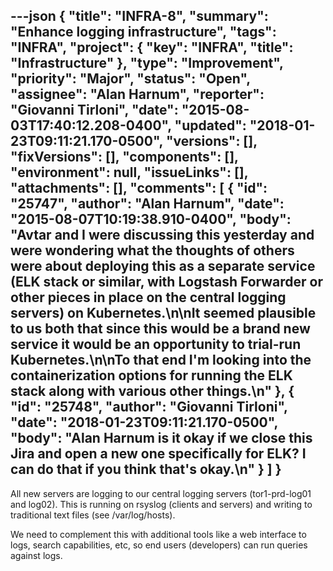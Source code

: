 ---json
{
  "title": "INFRA-8",
  "summary": "Enhance logging infrastructure",
  "tags": "INFRA",
  "project": {
    "key": "INFRA",
    "title": "Infrastructure"
  },
  "type": "Improvement",
  "priority": "Major",
  "status": "Open",
  "assignee": "Alan Harnum",
  "reporter": "Giovanni Tirloni",
  "date": "2015-08-03T17:40:12.208-0400",
  "updated": "2018-01-23T09:11:21.170-0500",
  "versions": [],
  "fixVersions": [],
  "components": [],
  "environment": null,
  "issueLinks": [],
  "attachments": [],
  "comments": [
    {
      "id": "25747",
      "author": "Alan Harnum",
      "date": "2015-08-07T10:19:38.910-0400",
      "body": "Avtar and I were discussing this yesterday and were wondering what the thoughts of others were about deploying this as a separate service (ELK stack or similar, with Logstash Forwarder or other pieces in place on the central logging servers) on Kubernetes.\n\nIt seemed plausible to us both that since this would be a brand new service it would be an opportunity to trial-run Kubernetes.\n\nTo that end I'm looking into the containerization options for running the ELK stack along with various other things.\n"
    },
    {
      "id": "25748",
      "author": "Giovanni Tirloni",
      "date": "2018-01-23T09:11:21.170-0500",
      "body": "Alan Harnum is it okay if we close this Jira and open a new one specifically for ELK? I can do that if you think that's okay.\n"
    }
  ]
}
---
All new servers are logging to our central logging servers (tor1-prd-log01 and log02). This is running on rsyslog (clients and servers) and writing to traditional text files (see /var/log/hosts).

We need to complement this with additional tools like a web interface to logs, search capabilities, etc, so end users (developers) can run queries against logs.

        